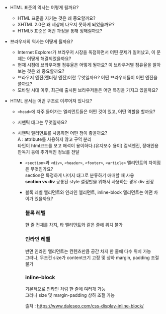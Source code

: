 - HTML 표준의 역사는 어떻게 될까요? <br>

  - HTML 표준을 지키는 것은 왜 중요할까요?<br>
  - XHTML 2.0은 왜 세상에 나오지 못하게 되었을까요?<br>
  - HTML5 표준은 어떤 과정을 통해 정해질까요?

* 브라우저의 역사는 어떻게 될까요?

  - Internet Explorer가 브라우저 시장을 독점하면서 어떤 문제가 일어났고, 이 문제는 어떻게 해결되었을까요?
  - 현재 시점에 브라우저별 점유율은 어떻게 될까요? 이 브라우저별 점유율을 알아보는 것은 왜 중요할까요?
  - 브라우저 엔진(렌더링 엔진)이란 무엇일까요? 어떤 브라우저들이 어떤 엔진을 쓸까요?
  - 모바일 시대 이후, 최근에 출시된 브라우저들은 어떤 특징을 가지고 있을까요?

* HTML 문서는 어떤 구조로 이루어져 있나요?

  - `<head>`에 자주 들어가는 엘리먼트들은 어떤 것이 있고, 어떤 역할을 할까요?<br>
  - 시맨틱 태그는 무엇일까요?<br>
  - 시맨틱 엘리먼트를 사용하면 어떤 점이 좋을까요?<br>
    A : attribute를 사용하지 않고 구역 분리<br>
    타인이 html코드를 보고 해석이 용이하다.(유지보수 용이)
    검색엔진, 장애인용 판독기 등에 추가적인 정보를 전달

    - `<section>`과 `<div>`, `<header>`, `<footer>`, `<article>` 엘리먼트의 차이점은 무엇인가요?<br>
      section은 특정하게 나머지 태그로 분류하기 애매할 때 사용<br>
      <b>section vs div</b>
      공통된 style 설정만을 위해서 사용하는 경우 div 권장<br>

    - 블록 레벨 엘리먼트와 인라인 엘리먼트, inline-block 엘리먼트는 어떤 차이가 있을까요?<br>

      ### 블록 레벨

      한 줄 전체를 차지, 타 엘리먼트와 같은 줄에 위치 불가 <br>

      ### 인라인 레벨

      반면 인라인 엘리먼트는 컨텐츠만큼 공간 차지 한 줄에 다수 위치 가능<br>
      그러나, 무조건 size가 content크기 고정 및 상하 margin, padding 조절 불가<br>

      ### inline-block

      기본적으로 인라인 처럼 한 줄에 여러개 가능<br>
      그러나 size 및 margin-padding 상하 조절 가능<br>

      출처 : https://www.daleseo.com/css-display-inline-block/
